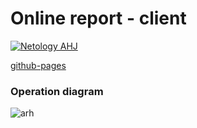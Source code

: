 # Online report - client

[![Netology AHJ](https://github.com/O-R-C/ahj-homeworks-sse-ws-3-client/actions/workflows/web.yml/badge.svg)](https://github.com/O-R-C/ahj-homeworks-sse-ws-3-client/actions/workflows/web.yml)

[github-pages](https://o-r-c.github.io/ahj-homeworks-sse-ws-3-client/)                                                                                                 
### Operation diagram

![arh](https://www.plantuml.com/plantuml/png/nPL1Rzf048Nl_XLJJgsKgafoYqeLIcY4H6naQ7lf8HllY5ZOkzRk6jGY__SEwvNjD5ja2GKEI8CPl_TslZ6-rOOfK-PPeDUfA9XYEIZKXHGQ7r1hjiAlcCdjI2cv1QDA3DuLYgro1WRbd_eAAuqKPVw4AWY6GrWiH_4IXiFWMKY383UeuATKwqoku0QoL1iKy4l0O1RT3u9Fq6cR2ieZ4jGl6yVnPBISt0tsjLLlwcW-TtKyUOX-k7gSfSdQLZF9EF96bgwzDAHE5CRdrferLXqVM_9K9r88J0nokc0FFux2S39UJgDmFm4d__dZ5rYW8aDoscfmTwLI1Buif5imapp3hfxH1N1c65GKtJjILXGeECpawls-yKFWlCYrqTJKaOfLE-6tSJui-fh7HGTvzVzTS3uioq1XWfiKUVkxdNiDpMsTJwARmX4cHnUoooTHo4X0uBQvFzZPnwG2ps3dIfA1fjcISiflw4E72hz5D_0OKzPqWvmSQz54vZaJVF08rTlCVqTVAsZMhZsLUuHUPQo3SQZEimykbb_Ojm9TBBM7nHz_3yDfUD-JFtMJOyhz2s1PD_V2zCxXlpo2_y9gdWJ_fO-__LFsyRV1piVVnUh1NvMYPVBqcx1OyEuLq1FylliWULbum5yT1LuMf-5-vUFkvkFZBelYdDmfLY_kBgYFVVqgxec-RZu0Ns5E0XxyrqVWZwteQHRWshS0zP0y2s2JdMi178vU2y0nGuF_yhybkpBF_W80)

